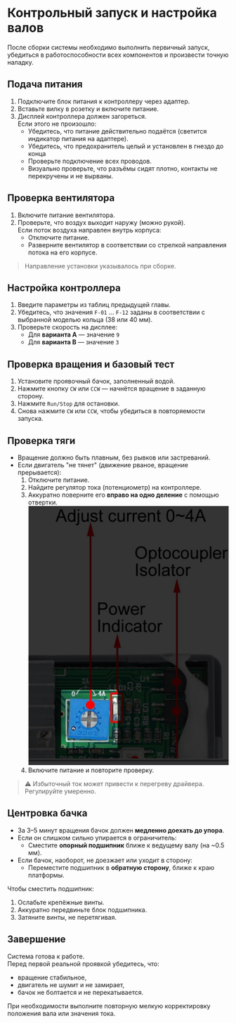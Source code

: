 # Контрольный запуск и настройка валов

После сборки системы необходимо выполнить первичный запуск, убедиться в 
работоспособности всех компонентов и произвести точную наладку.

## Подача питания

1. Подключите блок питания к контроллеру через адаптер.
2. Вставьте вилку в розетку и включите питание.
3. Дисплей контроллера должен загореться.  
   Если этого не произошло:
   - Убедитесь, что питание действительно подаётся (светится индикатор питания на адаптере).
   - Убедитесь, что предохранитель целый и установлен в гнездо до конца
   - Проверьте подключение всех проводов.
   - Визуально проверьте, что разъёмы сидят плотно, контакты не перекручены 
     и не вырваны.

## Проверка вентилятора

1. Включите питание вентилятора.
2. Проверьте, что воздух выходит наружу (можно рукой).  
   Если поток воздуха направлен внутрь корпуса:
   - Отключите питание.
   - Разверните вентилятор в соответствии со стрелкой направления потока на его корпусе.

> Направление установки указывалось при сборке.

## Настройка контроллера

1. Введите параметры из таблиц предыдущей главы.
2. Убедитесь, что значения `F-01` … `F-12` заданы в соответствии с выбранной моделью 
   кольца (38 или 40 мм).
3. Проверьте скорость на дисплее:
   - Для **варианта A** — значение `9`
   - Для **варианта B** — значение `3`

## Проверка вращения и базовый тест

1. Установите проявочный бачок, заполненный водой.
2. Нажмите кнопку `CW` или `CCW` — начнётся вращение в заданную сторону.
3. Нажмите `Run/Stop` для остановки.
4. Снова нажмите `CW` или `CCW`, чтобы убедиться в повторяемости запуска.

## Проверка тяги

- Вращение должно быть плавным, без рывков или застреваний.
- Если двигатель "не тянет" (движение рваное, вращение прерывается):
  1. Отключите питание.
  2. Найдите регулятор тока (потенциометр) на контроллере.
  3. Аккуратно поверните его **вправо на одно деление** с помощью отвертки.
     ![420_CurrentAdgust.jpg](img/420_CurrentAdgust.jpg)
  4. Включите питание и повторите проверку.

> ⚠️ Избыточный ток может привести к перегреву драйвера. Регулируйте умеренно.

## Центровка бачка

- За 3–5 минут вращения бачок должен **медленно доехать до упора**.
- Если он слишком сильно упирается в ограничитель:
  - Сместите **опорный подшипник** ближе к ведущему валу (на ~0.5 мм).
 - Если бачок, наоборот, не доезжает или уходит в сторону:
     - Переместите подшипник в **обратную сторону**, ближе к краю платформы.


Чтобы сместить подшипник:

1. Ослабьте крепёжные винты.
2. Аккуратно передвиньте блок подшипника.
3. Затяните винты, не перетягивая.

## Завершение

Система готова к работе.  
Перед первой реальной проявкой убедитесь, что:

- вращение стабильное,
- двигатель не шумит и не замирает,
- бачок не болтается и не перекатывается.

При необходимости выполните повторную мелкую корректировку положения вала 
или значения тока.
